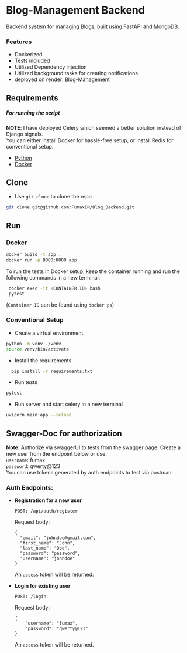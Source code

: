 # Blog-Management Backend

Backend system for managing Blogs, built using FastAPI and MongoDB.

### Features
* Dockerized
* Tests included
* Utilized Dependency injection
* Utilized background tasks for creating notifications
* deployed on render: [Blog-Management](https://blog-backend-d27b.onrender.com)

## Requirements

##### For running the script

**NOTE**: I have deployed Celery which seemed a better solution instead of Django signals. <br />
You can either install Docker for hassle-free setup, or install  Redis for conventional setup.


- [Python](https://www.python.org/downloads/)
- [Docker](https://docs.docker.com/get-docker/)


## Clone

* Use `git clone` to clone the repo
```bash
git clone git@github.com:FumaxIN/Blog_Backend.git
```

## Run

### Docker
```bash
docker build -t app .
docker run -p 8000:8000 app
```

To run the tests in Docker setup, keep the container running and run the following commands in a new terminal:
```bash
 docker exec -it <CONTAINER ID> bash
 pytest
```
(`Container ID` can be found using `docker ps`)

### Conventional Setup

* Create a virtual environment
```bash
python -m venv ./venv
source venv/bin/activate
```

* Install the requirements
```bash
  pip install -r requirements.txt
```
* Run tests
```bash
pytest
```
* Run server and start celery in a new terminal
```bash
uvicorn main:app --reload
```



## Swagger-Doc for authorization

**Note**: Authorize via swaggerUI to tests from the swagger page. Create a new user from the endpoint below or use:<br />
`username`: fumax <br />
`password`: qwerty@123 <br />
You can use tokens generated by auth endpoints to test via postman.

### Auth Endpoints:
* **Registration for a new user**
    ```
    POST: /api/auth/register
    ```
    Request body:
    ```
    {
      "email": "johndoe@gmail.com",
      "first_name": "John",
      "last_name": "Doe",
      "password": "password",
      "username": "johndoe"
    }
    ```
  An `access` token will be returned.

* **Login for existing user**
    ```
    POST: /login
    ```
   Request body:
    ```
    {
        "username": "fumax",
        "password": "qwerty@123"
    }
    ```
   An `access` token will be returned.
